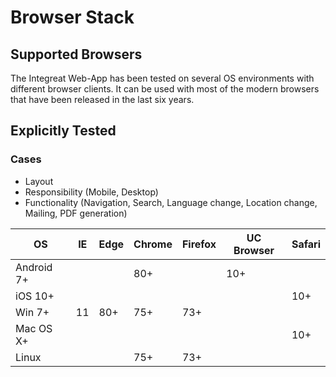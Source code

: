 # Browser Stack
## Supported Browsers
The Integreat Web-App has been tested on several OS environments with different browser clients.
It can be used with most of the modern browsers that have been released in the last six years.

## Explicitly Tested
### Cases
* Layout
* Responsibility (Mobile, Desktop)
* Functionality (Navigation, Search, Language change, Location change, Mailing, PDF generation)

|OS            |IE |Edge|Chrome|Firefox|UC Browser|Safari|
|--------------|---|----|------|-------|----------|---|
|Android 7+    |   |    |80+   |       |10+       ||         
|iOS 10+       |   |    |      |       |          |10+|
|Win 7+        |11 |80+ |75+   |73+    |          ||
|Mac OS X+     |   |    |      |       |          |10+|
|Linux         |   |    |75+   |73+    |          ||


